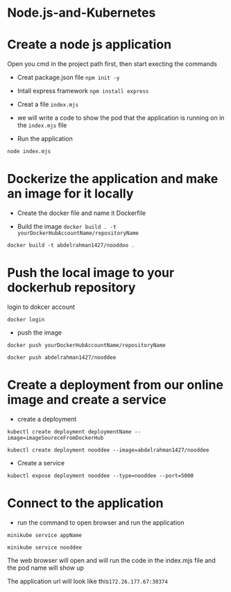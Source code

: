 # Node.js-and-Kubernetes
# Create a node js application

Open you cmd in the project path first, then start execting the commands

- Creat package.json file
`npm init -y`

- Intall express framework
`npm install express`

- Creat a file `index.mjs`

- we will write a code to show the pod that the application is running on in the `index.mjs` file


- Run the application

`node index.mjs`

# Dockerize the application and make an image for it locally
- Create the docker file and name it Dockerfile


- Build the image
`docker build . -t yourDockerHubAccountName/repositoryName`

 `docker build -t abdelrahman1427/nooddoo .  `

# Push the local image to your dockerhub repository

login to dokcer account

`docker login`

- push the image

`docker push yourDockerHubAccountName/repositoryName`

 `docker push abdelrahman1427/nooddee`

# Create a deployment from our online image and create a service

- create a deployment

`kubectl create deployment deploymentName --image=imageSoureceFromDockerHub`

 `kubectl create deployment nooddee --image=abdelrahman1427/nooddee`

- Create a service

 `kubectl expose deployment nooddee --type=nooddee --port=5000`

# Connect to the application


- run the command to open browser and run the application

`minikube service appName`

 `minikube service nooddee`

The web browser will open and will run the code in the index.mjs file and the pod name will show up

The application url will look like this`172.26.177.67:30374`
